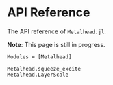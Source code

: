 # API Reference

The API reference of `Metalhead.jl`.

**Note**: This page is still in progress.

```@autodocs
Modules = [Metalhead]
```

```@docs
Metalhead.squeeze_excite
Metalhead.LayerScale
```
